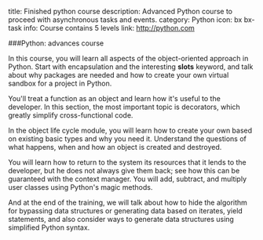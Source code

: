 title: Finished python course
description: Advanced Python course to proceed with asynchronous tasks and events.
category: Python
icon: bx bx-task
info: Course contains 5 levels
link: http://python.com

###Python: advances course

In this course, you will learn all aspects of the object-oriented approach in Python. Start with encapsulation and the interesting __slots__ keyword, and talk about why packages are needed and how to create your own virtual sandbox for a project in Python.

You'll treat a function as an object and learn how it's useful to the developer. In this section, the most important topic is decorators, which greatly simplify cross-functional code.

In the object life cycle module, you will learn how to create your own based on existing basic types and why you need it. Understand the questions of what happens, when and how an object is created and destroyed.

You will learn how to return to the system its resources that it lends to the developer, but he does not always give them back; see how this can be guaranteed with the context manager. You will add, subtract, and multiply user classes using Python's magic methods.

And at the end of the training, we will talk about how to hide the algorithm for bypassing data structures or generating data based on iterates, yield statements, and also consider ways to generate data structures using simplified Python syntax.